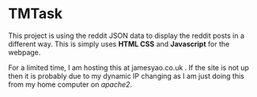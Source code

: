 # TMTask

This project is using the reddit JSON data to display the reddit posts in a different way.
This is simply uses **HTML CSS** and **Javascript** for the webpage.

For a limited time, I am hosting this at jamesyao.co.uk . If the site is not up then it is probably due to my dynamic IP changing as I am just doing this from my home computer on *apache2*.
